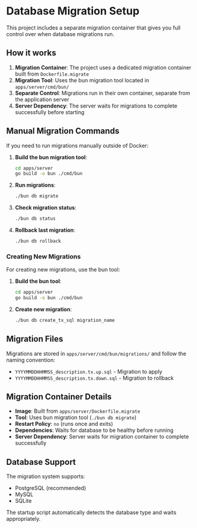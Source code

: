 # Database Migration Setup

This project includes a separate migration container that gives you full control over when database migrations run.

## How it works

1. **Migration Container**: The project uses a dedicated migration container built from `Dockerfile.migrate`
2. **Migration Tool**: Uses the bun migration tool located in `apps/server/cmd/bun/`
3. **Separate Control**: Migrations run in their own container, separate from the application server
4. **Server Dependency**: The server waits for migrations to complete successfully before starting


## Manual Migration Commands

If you need to run migrations manually outside of Docker:

1. **Build the bun migration tool**:
   ```bash
   cd apps/server
   go build -o bun ./cmd/bun
   ```

2. **Run migrations**:
   ```bash
   ./bun db migrate
   ```

3. **Check migration status**:
   ```bash
   ./bun db status
   ```

4. **Rollback last migration**:
   ```bash
   ./bun db rollback
   ```

### Creating New Migrations

For creating new migrations, use the bun tool:

1. **Build the bun tool**:
   ```bash
   cd apps/server
   go build -o bun ./cmd/bun
   ```

2. **Create new migration**:
   ```bash
   ./bun db create_tx_sql migration_name
   ```

## Migration Files

Migrations are stored in `apps/server/cmd/bun/migrations/` and follow the naming convention:
- `YYYYMMDDHHMMSS_description.tx.up.sql` - Migration to apply
- `YYYYMMDDHHMMSS_description.tx.down.sql` - Migration to rollback

## Migration Container Details

- **Image**: Built from `apps/server/Dockerfile.migrate`
- **Tool**: Uses bun migration tool (`./bun db migrate`)
- **Restart Policy**: `no` (runs once and exits)
- **Dependencies**: Waits for database to be healthy before running
- **Server Dependency**: Server waits for migration container to complete successfully

## Database Support

The migration system supports:
- PostgreSQL (recommended)
- MySQL
- SQLite

The startup script automatically detects the database type and waits appropriately.

